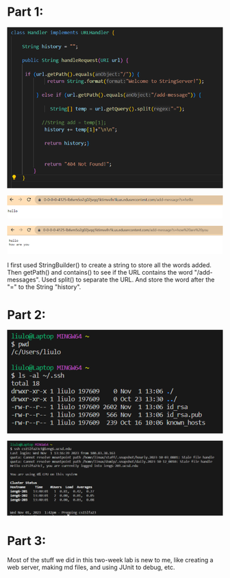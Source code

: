 # Part 1:


![Image](3-1.PNG)


![Image](Lab3.PNG)

![Image](Lab3-2.PNG)


I first used StringBuilder() to create a string to store all the words added. Then getPath() and contains() to see if the URL contains the word "/add-messages". Used split() to separate the URL. And store the word after the "=" to the String "history".

# Part 2:

![Image](3-2.PNG)


![Image](3-3.PNG)



# Part 3:

Most of the stuff we did in this two-week lab is new to me, like creating a web server, making md files, and using JUnit to debug, etc.
